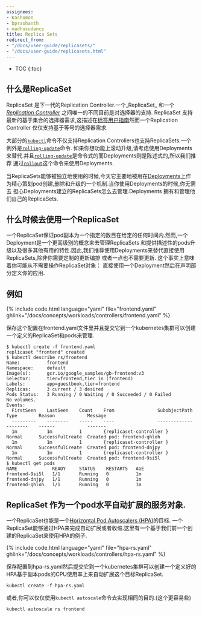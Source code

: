 ```yaml
---
assignees:
- Kashomon
- bprashanth
- madhusudancs
title: Replica Sets
redirect_from:
- "/docs/user-guide/replicasets/"
- "/docs/user-guide/replicasets.html"
---
```


* TOC
{:toc}



## 什么是ReplicaSet
ReplicaSet 是下一代的Replication Controller.一个_ReplicaSet_ 和一个 [_Replication Controller_](/docs/concepts/workloads/controllers/replicationcontroller/)
之间唯一的不同目前是对选择器的支持. ReplicaSet 支持最新的基于集合的选择器需求,这描述在[标签用户指南](/docs/user-guide/labels/#label-selectors)然而一个Replication Controller
仅仅支持基于等号的选择器需求.

大部分的[`kubectl`](/docs/user-guide/kubectl/)命令不仅支持Replication Controllers也支持ReplicaSets.一个例外是[`rolling-update`](/docs/user-guide/kubectl/{{page.version}}/#rolling-update)命令.
如果你想功能上滚动升级,请考虑使用Deployments来替代.并且[`rolling-update`](/docs/user-guide/kubectl/{{page.version}}/#rolling-update)是命令式的而Deployments则是陈述式的,所以我们推荐
通过[`rollout`](/docs/user-guide/kubectl/{{page.version}}/#rollout)这个命令来使用Deployments.

当ReplicaSets能够被独立地使用的时候,今天它主要地被用在[Deployments](/docs/concepts/workloads/controllers/deployment/)上作为精心策划pod创建,删除和升级的一个机制.当你使用Deployments的时候,你无需去
担心Deployments建立的ReplicaSets怎么去管理.Deployments 拥有和管理他们自己的ReplicaSets.




## 什么时候去使用一个ReplicaSet
一个ReplicaSet保证pod副本为一个指定的数目在给定的任何时间内.然而,一个Deployment是一个更高级别的概念来去管理ReplicaSets
和提供描述性的pods升级以及很多其他有用的特性.因此,我们推荐使用Deployments来替代直接使用ReplicaSets,除非你需要定制的更新编排
或者一点也不需要更新.
这个事实上意味着你可能从不需要操作ReplicaSet对象：
直接使用一个Deployment然后在声明部分定义你的应用.
## 例如

{% include code.html language="yaml" file="frontend.yaml" ghlink="/docs/concepts/workloads/controllers/frontend.yaml" %}


保存这个配置在frontend.yaml文件里并且提交它到一个kubernetes集群可以创建一个定义的ReplicaSet和pods来管理.

```shell
$ kubectl create -f frontend.yaml
replicaset "frontend" created
$ kubectl describe rs/frontend
Name:          frontend
Namespace:     default
Image(s):      gcr.io/google_samples/gb-frontend:v3
Selector:      tier=frontend,tier in (frontend)
Labels:        app=guestbook,tier=frontend
Replicas:      3 current / 3 desired
Pods Status:   3 Running / 0 Waiting / 0 Succeeded / 0 Failed
No volumes.
Events:
  FirstSeen    LastSeen    Count    From                SubobjectPath    Type        Reason            Message
  ---------    --------    -----    ----                -------------    --------    ------            -------
  1m           1m          1        {replicaset-controller }             Normal      SuccessfulCreate  Created pod: frontend-qhloh
  1m           1m          1        {replicaset-controller }             Normal      SuccessfulCreate  Created pod: frontend-dnjpy
  1m           1m          1        {replicaset-controller }             Normal      SuccessfulCreate  Created pod: frontend-9si5l
$ kubectl get pods
NAME             READY     STATUS    RESTARTS   AGE
frontend-9si5l   1/1       Running   0          1m
frontend-dnjpy   1/1       Running   0          1m
frontend-qhloh   1/1       Running   0          1m
```


## ReplicaSet 作为一个pod水平自动扩展的服务对象.
一个ReplicaSet也能是一个[Horizontal Pod Autoscalers (HPA)](/docs/tasks/run-application/horizontal-pod-autoscale/)的目标.
一个ReplicaSet能够通过HPA来完成自动扩展或者收缩.这里有一个基于我们前一个创建的ReplicaSet来使用HPA的例子.

{% include code.html language="yaml" file="hpa-rs.yaml" ghlink="/docs/concepts/workloads/controllers/hpa-rs.yaml" %}


保存配置到hpa-rs.yaml然后提交它到一个kubernetes集群可以创建一个定义好的HPA基于副本pods的CPU使用率上来自动扩展这个目标ReplicaSet.

```shell
kubectl create -f hpa-rs.yaml
```

或者,你可以仅仅使用`kubectl autoscale`命令去实现相同的目的.(这个更容易些)

```shell
kubectl autoscale rs frontend
```
